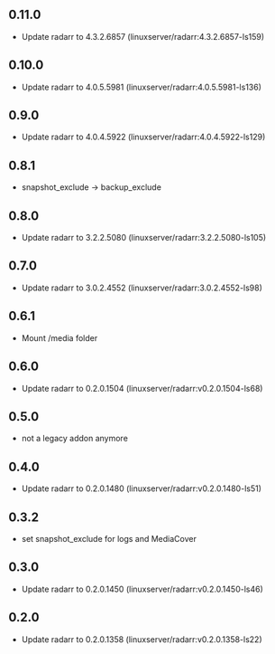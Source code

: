## 0.11.0

 - Update radarr to 4.3.2.6857 (linuxserver/radarr:4.3.2.6857-ls159)

## 0.10.0

 - Update radarr to 4.0.5.5981 (linuxserver/radarr:4.0.5.5981-ls136)

## 0.9.0

 - Update radarr to 4.0.4.5922 (linuxserver/radarr:4.0.4.5922-ls129)

## 0.8.1
 - snapshot_exclude -> backup_exclude

## 0.8.0

 - Update radarr to 3.2.2.5080 (linuxserver/radarr:3.2.2.5080-ls105)

## 0.7.0

 - Update radarr to 3.0.2.4552 (linuxserver/radarr:3.0.2.4552-ls98)

## 0.6.1

 - Mount /media folder

## 0.6.0

 - Update radarr to 0.2.0.1504 (linuxserver/radarr:v0.2.0.1504-ls68)

## 0.5.0

 - not a legacy addon anymore
 
 ## 0.4.0

 - Update radarr to 0.2.0.1480 (linuxserver/radarr:v0.2.0.1480-ls51)

## 0.3.2

 - set snapshot_exclude for logs and MediaCover

## 0.3.0

 - Update radarr to 0.2.0.1450 (linuxserver/radarr:v0.2.0.1450-ls46)

## 0.2.0

 - Update radarr to 0.2.0.1358 (linuxserver/radarr:v0.2.0.1358-ls22)